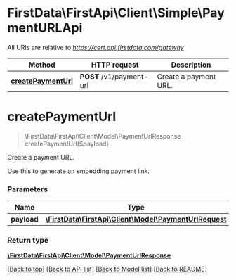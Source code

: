# FirstData\FirstApi\Client\Simple\PaymentURLApi

All URIs are relative to *https://cert.api.firstdata.com/gateway*

Method | HTTP request | Description
------------- | ------------- | -------------
[**createPaymentUrl**](PaymentURLApi.md#createPaymentUrl) | **POST** /v1/payment-url | Create a payment URL.


# **createPaymentUrl**
> \FirstData\FirstApi\Client\Model\PaymentUrlResponse createPaymentUrl($payload)

Create a payment URL.

Use this to generate an embedding payment link.

### Parameters

Name | Type | Description  | Notes
------------- | ------------- | ------------- | -------------
 **payload** | [**\FirstData\FirstApi\Client\Model\PaymentUrlRequest**](../Model/PaymentUrlRequest.md)|  |

### Return type

[**\FirstData\FirstApi\Client\Model\PaymentUrlResponse**](../Model/PaymentUrlResponse.md)

[[Back to top]](#) [[Back to API list]](../../README.md#documentation-for-api-endpoints) [[Back to Model list]](../../README.md#documentation-for-models) [[Back to README]](../../README.md)

